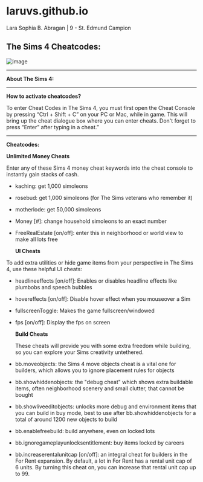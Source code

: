 # laruvs.github.io
Lara Sophia B. Abragan | 9 - St. Edmund Campion

## **The Sims 4 Cheatcodes:**
![image](https://github.com/laruvs/laruvs.github.io/assets/150984444/abbda30a-34da-49ab-aeb2-ce875f16be70=25x250)

---
**About The Sims 4:**


---
**How to activate cheatcodes?**

To enter Cheat Codes in The Sims 4, you must first open the Cheat Console by pressing “Ctrl + Shift + C” on your PC or Mac, while in game. This will bring up the cheat dialogue box where you can enter cheats. Don't forget to press “Enter” after typing in a cheat.”

---
**Cheatcodes:**

**Unlimited Money Cheats**

Enter any of these Sims 4 money cheat keywords into the cheat console to instantly gain stacks of cash.
- kaching: get 1,000 simoleons
- rosebud: get 1,000 simoleons (for The Sims veterans who remember it)
- motherlode: get 50,000 simoleons
- Money [#]: change household simoleons to an exact number
- FreeRealEstate [on/off]: enter this in neighborhood or world view to make all lots free

  **UI Cheats**

To add extra utilities or hide game items from your perspective in The Sims 4, use these helpful UI cheats:

- headlineeffects [on/off]: Enables or disables headline effects like plumbobs and speech bubbles
- hovereffects [on/off]: Disable hover effect when you mouseover a Sim
- fullscreenToggle: Makes the game fullscreen/windowed
- fps [on/off]: Display the fps on screen

  **Build Cheats**

  These cheats will provide you with some extra freedom while building, so you can explore your Sims creativity untethered.

- bb.moveobjects: the Sims 4 move objects cheat is a vital one for builders, which allows you to ignore placement rules for objects
- bb.showhiddenobjects: the "debug cheat" which shows extra buildable items, often neighborhood scenery and small clutter, that cannot be bought
- bb.showliveeditobjects: unlocks more debug and environment items that you can build in buy mode, best to use after bb.showhiddenobjects for a total of around 1200 new objects to build
- bb.enablefreebuild: build anywhere, even on locked lots
- bb.ignoregameplayunlocksentitlement: buy items locked by careers
- bb.increaserentalunitcap [on/off]: an integral cheat for builders in the For Rent expansion. By default, a lot in For Rent has a rental unit cap of 6 units. By turning this cheat on, you can increase that rental unit cap up to 99.
